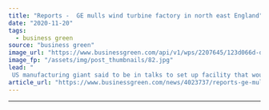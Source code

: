 ```yaml
---
title: "Reports -  GE mulls wind turbine factory in north east England"
date: "2020-11-20"
tags: 
  - business green
source: "business green"
image_url: "https://www.businessgreen.com/api/v1/wps/2207645/123d066d-d0b9-45e8-a7d9-09f5349e7d1f/2/CGI-illustration-of-the-new-90million-South-Bank-Quay-185x114.jpg"
image_fp: "/assets/img/post_thumbnails/82.jpg"
lead: "
 US manufacturing giant said to be in talks to set up facility that would create 3,000 green jobs for the burgeoning offshore wind industry ..."
article_url: "https://www.businessgreen.com/news/4023737/reports-ge-mulls-wind-turbine-factory-north-east-england"
---
```


---
